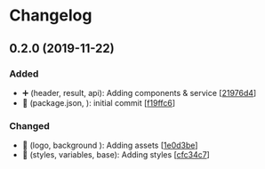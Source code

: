 # Changelog

<a name="0.2.0"></a>
## 0.2.0 (2019-11-22)

### Added

- ➕ (header, result, api): Adding components &amp;  service [[21976d4](https://github.com/AgaPoli/githubAPI/commit/21976d47f1960d72808f974b388e331950b9a332)]
- 🎉 (package.json, ): initial commit [[f19ffc6](https://github.com/AgaPoli/githubAPI/commit/f19ffc66479bfccc5a8c7ed350ccc4046d223f82)]

### Changed

- 🍱 (logo, background ): Adding assets [[1e0d3be](https://github.com/AgaPoli/githubAPI/commit/1e0d3be08d0d0bb5bd55b512e009fca047234ef3)]
- 💄 (styles, variables, base): Adding styles [[cfc34c7](https://github.com/AgaPoli/githubAPI/commit/cfc34c79997707245f59c4c3f93a15eecc593ce5)]


